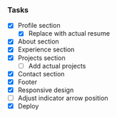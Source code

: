 ### Tasks

- [x] Profile section
  - [x] Replace with actual resume
- [x] About section
- [x] Experience section
- [x] Projects section
  - [ ] Add actual projects
- [x] Contact section
- [x] Footer
- [x] Responsive design
- [ ] Adjust indicator arrow position
- [x] Deploy
